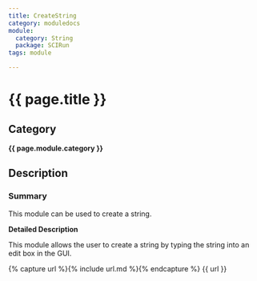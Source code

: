 ```yaml
---
title: CreateString
category: moduledocs
module:
  category: String
  package: SCIRun
tags: module

---
```


# {{ page.title }}

## Category

**{{ page.module.category }}**

## Description

### Summary

This module can be used to create a string.

**Detailed Description**

This module allows the user to create a string by typing the string into an edit box in the GUI.

{% capture url %}{% include url.md %}{% endcapture %}
{{ url }}
